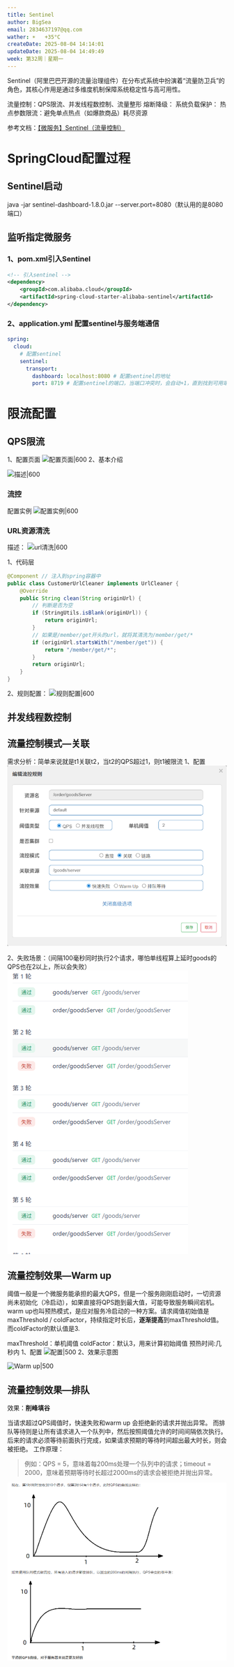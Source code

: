 ```yaml
---
title: Sentinel
author: BigSea
email: 2834637197@qq.com
wather: ☀️   +35°C
createDate: 2025-08-04 14:14:01
updateDate: 2025-08-04 14:49:49
week: 第32周｜星期一
---
```


Sentinel（阿里巴巴开源的流量治理组件）在分布式系统中扮演着“流量防卫兵”的角色，其核心作用是通过多维度机制保障系统稳定性与高可用性。

流量控制：QPS限流、并发线程数控制​​、​​流量整形
熔断降级：
系统负载保护：
热点参数限流：避免单点热点（如爆款商品）耗尽资源


参考文档：[【微服务】Sentinel（流量控制）](https://blog.csdn.net/m0_64637029/article/details/137148074)
# SpringCloud配置过程
## Sentinel启动
java -jar sentinel-dashboard-1.8.0.jar --server.port=8080（默认用的是8080端口）
## 监听指定微服务
### 1、pom.xml引入Sentinel
```xml title="xml"
<!-- 引入sentinel -->
<dependency>
	<groupId>com.alibaba.cloud</groupId>
	<artifactId>spring-cloud-starter-alibaba-sentinel</artifactId>
</dependency>
```
### 2、application.yml 配置sentinel与服务端通信
```yaml 
spring:
  cloud:
	# 配置sentinel
    sentinel:
      transport:
        dashboard: localhost:8080 # 配置sentinel的地址
        port: 8719 # 配置sentinel的端口，当端口冲突时，会自动+1，直到找到可用端口
```


# 限流配置
## QPS限流
1、配置页面
![配置页面|600](https://i-blog.csdnimg.cn/blog_migrate/b7d096e1926b1f05359a10a8307cb88e.png)
2、基本介绍

![描述|600](https://i-blog.csdnimg.cn/blog_migrate/ab7ebc4efe1815ab1d634972f02e5809.png)
### 流控
配置实例
![配置实例|600](https://i-blog.csdnimg.cn/blog_migrate/1ab7c12583efa2ff5e015220827fe780.png)

### URL资源清洗
描述：
![url清洗|600](https://i-blog.csdnimg.cn/blog_migrate/4b9247e79d6b13a784956ffdff465617.png)

1、代码层
```java title="URL资源清洗"
@Component // 注入到spring容器中
public class CustomerUrlCleaner implements UrlCleaner {
    @Override
    public String clean(String originUrl) {
        // 判断是否为空
        if (StringUtils.isBlank(originUrl)) {
            return originUrl;
        }
        // 如果是/member/get开头的url，就将其清洗为/member/get/*
        if (originUrl.startsWith("/member/get")) {
            return "/member/get/*";
        }
        return originUrl;
    }
}
```
2、规则配置：
![规则配置|600](https://i-blog.csdnimg.cn/blog_migrate/46979ebf50ee972b237e840f068db34c.png)



## 并发线程数控制




## 流量控制模式—关联
需求分析：简单来说就是t1关联t2，当t2的QPS超过1，则t1被限流
1、配置
![image.png|400](https://raw.githubusercontent.com/ydh1cnn6/pic/master/2025-08-04-202508041632251.png)

2、失败场景：（间隔100毫秒同时执行2个请求，哪怕单线程算上延时goods的QPS也在2以上，所以会失败）
![image.png|300](https://raw.githubusercontent.com/ydh1cnn6/pic/master/2025-08-04-202508041633995.png)


## 流量控制效果—Warm up

阈值一般是一个微服务能承担的最大QPS，但是一个服务刚刚启动时，一切资源尚未初始化（冷启动），如果直接将QPS跑到最大值，可能导致服务瞬间宕机。
warm up也叫预热模式，是应对服务冷启动的一种方案。请求阈值初始值是 maxThreshold / coldFactor，持续指定时长后，**逐渐提高**到maxThreshold值。而coldFactor的默认值是3.

maxThreshold：单机阈值
coldFactor：默认3，用来计算初始阈值
预热时间:几秒内
1、配置
![配置|500](https://i-blog.csdnimg.cn/blog_migrate/7ee3159380972cefecfa93f2ffa003fe.png)
2、效果示意图

![Warm up|500](https://i-blog.csdnimg.cn/blog_migrate/2d82e4055336f06e519fb95ec9f20ea0.png)

## 流量控制效果—排队
效果：**削峰填谷**

当请求超过QPS阈值时，快速失败和warm up 会拒绝新的请求并抛出异常。
而排队等待则是让所有请求进入一个队列中，然后按照阈值允许的时间间隔依次执行。后来的请求必须等待前面执行完成，如果请求预期的等待时间超出最大时长，则会被拒绝。
工作原理：
>例如：QPS = 5，意味着每200ms处理一个队列中的请求；timeout = 2000，意味着预期等待时长超过2000ms的请求会被拒绝并抛出异常。

![效果|500](https://raw.githubusercontent.com/ydh1cnn6/pic/master/2025-08-04-202508041708613.png)


